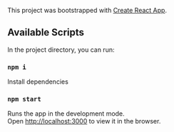 This project was bootstrapped with [Create React App](https://github.com/facebook/create-react-app).

## Available Scripts

In the project directory, you can run:

### `npm i`

Install dependencies

### `npm start`

Runs the app in the development mode.<br>
Open [http://localhost:3000](http://localhost:3000) to view it in the browser.
